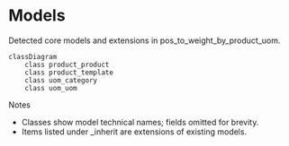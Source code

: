 # Models

Detected core models and extensions in pos_to_weight_by_product_uom.

```mermaid
classDiagram
    class product_product
    class product_template
    class uom_category
    class uom_uom
```

Notes
- Classes show model technical names; fields omitted for brevity.
- Items listed under _inherit are extensions of existing models.
